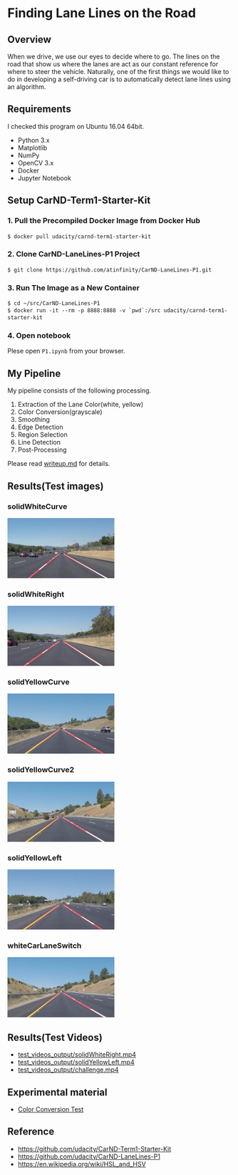 # **Finding Lane Lines on the Road** 
## Overview
When we drive, we use our eyes to decide where to go. The lines on the road that show us where the lanes are act as our constant reference for where to steer the vehicle. Naturally, one of the first things we would like to do in developing a self-driving car is to automatically detect lane lines using an algorithm.

## Requirements
I checked this program on Ubuntu 16.04 64bit.  

- Python 3.x
- Matplotlib
- NumPy
- OpenCV 3.x
- Docker
- Jupyter Notebook

## Setup CarND-Term1-Starter-Kit
### 1. Pull the Precompiled Docker Image from Docker Hub
```shell
$ docker pull udacity/carnd-term1-starter-kit
```

### 2. Clone CarND-LaneLines-P1 Project
```shell
$ git clone https://github.com/atinfinity/CarND-LaneLines-P1.git
```

### 3. Run The Image as a New Container
```shell
$ cd ~/src/CarND-LaneLines-P1
$ docker run -it --rm -p 8888:8888 -v `pwd`:/src udacity/carnd-term1-starter-kit
```

### 4. Open notebook
Plese open `P1.ipynb` from your browser.

## My Pipeline
My pipeline consists of the following processing.

1. Extraction of the Lane Color(white, yellow)
1. Color Conversion(grayscale)
1. Smoothing
1. Edge Detection
1. Region Selection
1. Line Detection
1. Post-Processing

Please read [writeup.md](https://github.com/atinfinity/CarND-LaneLines-P1/blob/master/writeup.md) for details.

## Results(Test images)
### solidWhiteCurve
<img src="test_images_output/solidWhiteCurve.jpg" width="240" alt="solidWhiteCurve"/>

### solidWhiteRight
<img src="test_images_output/solidWhiteRight.jpg" width="240" alt="solidWhiteRight"/>

### solidYellowCurve
<img src="test_images_output/solidYellowCurve.jpg" width="240" alt="solidYellowCurve"/>

### solidYellowCurve2
<img src="test_images_output/solidYellowCurve2.jpg" width="240" alt="solidYellowCurve2"/>

### solidYellowLeft
<img src="test_images_output/solidYellowLeft.jpg" width="240" alt="solidYellowLeft"/>

### whiteCarLaneSwitch
<img src="test_images_output/whiteCarLaneSwitch.jpg" width="240" alt="whiteCarLaneSwitch"/>

## Results(Test Videos)
- [test_videos_output/solidWhiteRight.mp4](https://github.com/atinfinity/CarND-LaneLines-P1/blob/master/test_videos_output/solidWhiteRight.mp4)
- [test_videos_output/solidYellowLeft.mp4](https://github.com/atinfinity/CarND-LaneLines-P1/blob/master/test_videos_output/solidYellowLeft.mp4)
- [test_videos_output/challenge.mp4](https://github.com/atinfinity/CarND-LaneLines-P1/blob/master/test_videos_output/challenge.mp4)

## Experimental material
- [Color Conversion Test](https://github.com/atinfinity/CarND-LaneLines-P1/blob/master/experimental/Color-Conversion-Test.ipynb)

## Reference
- <https://github.com/udacity/CarND-Term1-Starter-Kit>
- <https://github.com/udacity/CarND-LaneLines-P1>
- <https://en.wikipedia.org/wiki/HSL_and_HSV>
